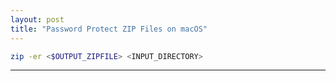 ```yaml
---
layout: post
title: "Password Protect ZIP Files on macOS"
---
```


```bash
zip -er <$OUTPUT_ZIPFILE> <INPUT_DIRECTORY>
```

---
